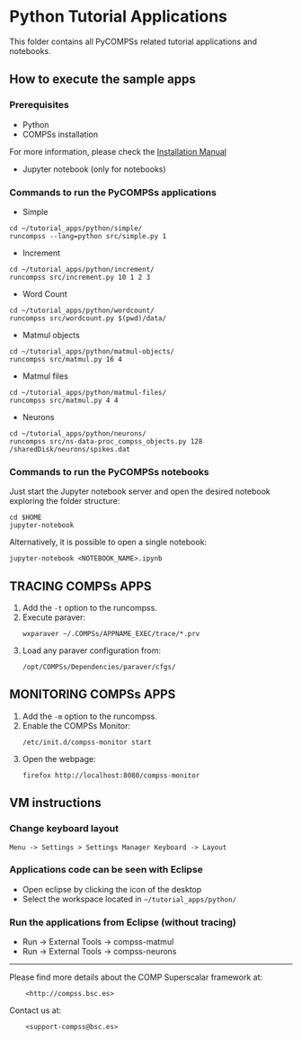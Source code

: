 # Python Tutorial Applications

This folder contains all PyCOMPSs related tutorial applications and notebooks.


## How to execute the sample apps

### Prerequisites

* Python
* COMPSs installation

For more information, please check the [Installation Manual](http://compss.bsc.es/releases/compss/latest/docs/COMPSs_Installation_Manual.pdf)

* Jupyter notebook (only for notebooks)

### Commands to run the PyCOMPSs applications

* Simple

```
cd ~/tutorial_apps/python/simple/
runcompss --lang=python src/simple.py 1
```

* Increment

```
cd ~/tutorial_apps/python/increment/
runcompss src/increment.py 10 1 2 3
```

* Word Count

```
cd ~/tutorial_apps/python/wordcount/
runcompss src/wordcount.py $(pwd)/data/
```

* Matmul objects

```
cd ~/tutorial_apps/python/matmul-objects/
runcompss src/matmul.py 16 4
```

* Matmul files

```
cd ~/tutorial_apps/python/matmul-files/
runcompss src/matmul.py 4 4
```

* Neurons

```
cd ~/tutorial_apps/python/neurons/
runcompss src/ns-data-proc_compss_objects.py 128 /sharedDisk/neurons/spikes.dat
```

### Commands to run the PyCOMPSs notebooks

Just start the Jupyter notebook server and open the desired notebook exploring the folder structure:

```
cd $HOME
jupyter-notebook
```

Alternatively, it is possible to open a single notebook:

```
jupyter-notebook <NOTEBOOK_NAME>.ipynb
```


## TRACING COMPSs APPS

1. Add the ```-t``` option to the runcompss.
2. Execute paraver:
   ```
   wxparaver ~/.COMPSs/APPNAME_EXEC/trace/*.prv
   ```
3. Load any paraver configuration from:
   ```
   /opt/COMPSs/Dependencies/paraver/cfgs/
   ```


## MONITORING COMPSs APPS

1. Add the ```-m``` option to the runcompss.
2. Enable the COMPSs Monitor:
   ```
   /etc/init.d/compss-monitor start
   ```
3. Open the webpage:
   ```
   firefox http://localhost:8080/compss-monitor
   ```

## VM instructions

### Change keyboard layout

```
Menu -> Settings > Settings Manager Keyboard -> Layout
```

### Applications code can be seen with Eclipse

* Open eclipse by clicking the icon of the desktop
* Select the workspace located in ```~/tutorial_apps/python/```

### Run the applications from Eclipse (without tracing)

* Run -> External Tools -> compss-matmul
* Run -> External Tools -> compss-neurons



--------------------------------------------------------------

Please find more details about the COMP Superscalar framework at:

    	<http://compss.bsc.es>

 Contact us at:

	    <support-compss@bsc.es>
